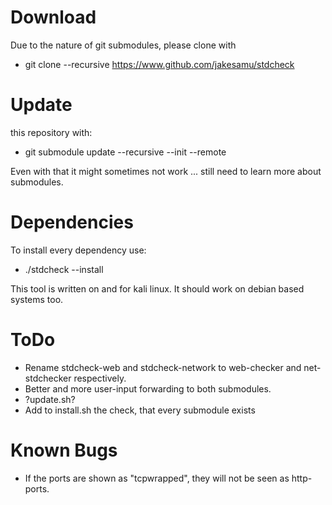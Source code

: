 # Download

Due to the nature of git submodules, please clone with
* git clone --recursive https://www.github.com/jakesamu/stdcheck

# Update

this repository with:
* git submodule update --recursive --init --remote

Even with that it might sometimes not work ... still need to learn more about submodules.

# Dependencies

To install every dependency use:
* ./stdcheck --install

This tool is written on and for kali linux. It should work on debian based systems too.

# ToDo

* Rename stdcheck-web and stdcheck-network to web-checker and net-stdchecker respectively.
* Better and more user-input forwarding to both submodules.
* ?update.sh?
* Add to install.sh the check, that every submodule exists

# Known Bugs
* If the ports are shown as "tcpwrapped", they will not be seen as http-ports.
